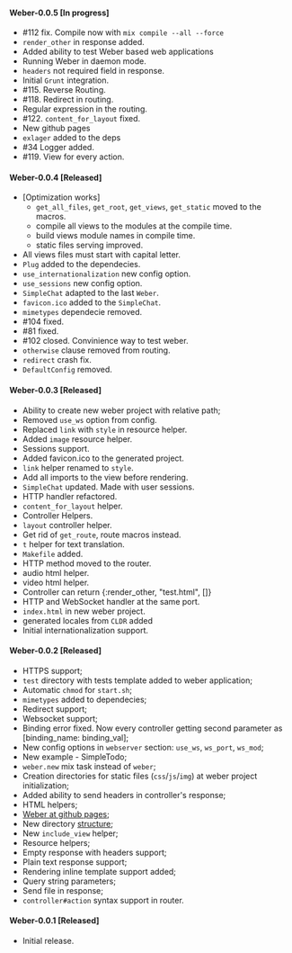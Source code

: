 #### Weber-0.0.5 [In progress]

  * #112 fix. Compile now with `mix compile --all --force`
  * `render_other` in response added.
  * Added ability to test Weber based web applications
  * Running Weber in daemon mode.
  * `headers` not required field in response.
  * Initial `Grunt` integration.
  * #115. Reverse Routing.
  * #118. Redirect in routing.
  * Regular expression in the routing.
  * #122. `content_for_layout` fixed.
  * New github pages
  * `exlager` added to the deps
  * #34 Logger added.
  * #119. View for every action.

#### Weber-0.0.4 [Released]

  * [Optimization works]
    * `get_all_files`, `get_root`, `get_views`, `get_static` moved to the macros.
    * compile all views to the modules at the compile time.
    * build views module names in compile time.
    * static files serving improved.
  * All views files must start with capital letter.
  * `Plug` added to the dependecies.
  * `use_internationalization` new config option.
  * `use_sessions` new config option.
  * `SimpleChat` adapted to the last `Weber`.
  * `favicon.ico` added to the `SimpleChat`.
  * `mimetypes` dependecie removed.
  * #104 fixed.
  * #81 fixed.
  * #102 closed. Convinience way to test weber.
  * `otherwise` clause removed from routing.
  * `redirect` crash fix.
  * `DefaultConfig` removed.

#### Weber-0.0.3 [Released]

  * Ability to create new weber project with relative path;
  * Removed `use_ws` option from config.
  * Replaced `link` with `style` in resource helper.
  * Added `image` resource helper.
  * Sessions support.
  * Added favicon.ico to the generated project.
  * `link` helper renamed to `style`.
  * Add all imports to the view before rendering.
  * `SimpleChat` updated. Made with user sessions.
  * HTTP handler refactored.
  * `content_for_layout` helper.
  * Controller Helpers.
  * `layout` controller helper.
  * Get rid of `get_route`, route macros instead.
  * `t` helper for text translation.
  * `Makefile` added.
  * HTTP method moved to the router.
  * audio html helper.
  * video html helper.
  * Controller can return {:render_other, "test.html", []}
  * HTTP and WebSocket handler at the same port.
  * `index.html` in new weber project.
  * generated locales from `CLDR` added
  * Initial internationalization support.

#### Weber-0.0.2 [Released]

  * HTTPS support;
  * `test` directory with tests template added to weber application;
  * Automatic `chmod` for `start.sh`;
  * `mimetypes` added to dependecies;
  * Redirect support;
  * Websocket support;
  * Binding error fixed. Now every controller getting second parameter as [binding_name: binding_val];
  * New config options in `webserver` section: `use_ws`, `ws_port`, `ws_mod`;
  * New example - SimpleTodo;
  * `weber.new` mix task instead of `weber`;
  * Creation directories for static files (`css`/`js`/`img`) at weber project initialization;
  * Added ability to send headers in controller's response;
  * HTML helpers;
  * [Weber at github pages](http://0xax.github.io/weber/index.html);
  * New directory [structure](https://github.com/0xAX/weber/wiki/Weber-project-directory-structure);
  * New `include_view` helper;
  * Resource helpers;
  * Empty response with headers support;
  * Plain text response support;
  * Rendering inline template support added;
  * Query string parameters;
  * Send file in response;
  * `controller#action` syntax support in router.

#### Weber-0.0.1 [Released]

  * Initial release.
